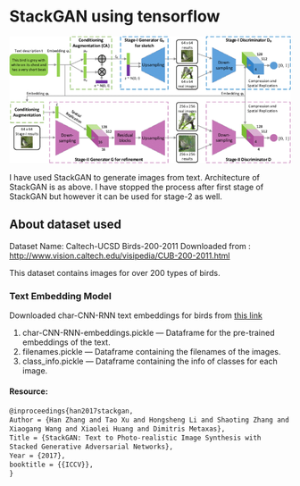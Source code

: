 # StackGAN using tensorflow

![Architecture of StackGAN](a.png)

I have used StackGAN to generate images from text. Architecture of StackGAN is as above. I have stopped the process after first stage of StackGAN but however it can be used for stage-2 as well.


## About dataset used

Dataset Name: Caltech-UCSD Birds-200-2011
Downloaded from : http://www.vision.caltech.edu/visipedia/CUB-200-2011.html

This dataset contains images for over 200 types of birds.

### Text Embedding Model
Downloaded char-CNN-RNN text embeddings for birds from [this link][identifier]

1. char-CNN-RNN-embeddings.pickle — Dataframe for the pre-trained embeddings of the text.
2. filenames.pickle — Dataframe containing the filenames of the images.
3. class_info.pickle — Dataframe containing the info of classes for each image.


#### Resource:
```
@inproceedings{han2017stackgan,
Author = {Han Zhang and Tao Xu and Hongsheng Li and Shaoting Zhang and Xiaogang Wang and Xiaolei Huang and Dimitris Metaxas},
Title = {StackGAN: Text to Photo-realistic Image Synthesis with Stacked Generative Adversarial Networks},
Year = {2017},
booktitle = {{ICCV}},
}
```

[identifier]: https://drive.google.com/file/d/0B3y_msrWZaXLT1BZdVdycDY5TEE/view?resourcekey=0-sZrhftoEfdvHq6MweAeCjA
